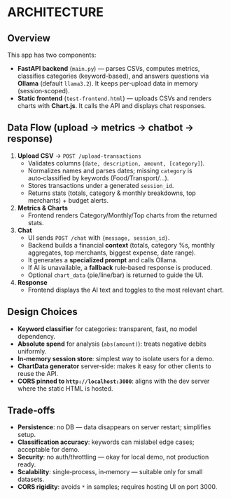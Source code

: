 # ARCHITECTURE

## Overview
This app has two components:
- **FastAPI backend** (`main.py`) — parses CSVs, computes metrics, classifies categories (keyword-based), and answers questions via **Ollama** (default `llama3.2`). It keeps per‑upload data in memory (session‑scoped).
- **Static frontend** (`test-frontend.html`) — uploads CSVs and renders charts with **Chart.js**. It calls the API and displays chat responses.

## Data Flow (upload → metrics → chatbot → response)
1. **Upload CSV** → `POST /upload-transactions`
   - Validates columns (`date, description, amount, [category]`).
   - Normalizes names and parses dates; missing `category` is auto‑classified by keywords (Food/Transport/…).
   - Stores transactions under a generated `session_id`.
   - Returns stats (totals, category & monthly breakdowns, top merchants) + budget alerts.
2. **Metrics & Charts**
   - Frontend renders Category/Monthly/Top charts from the returned stats.
3. **Chat**
   - UI sends `POST /chat` with `{message, session_id}`.
   - Backend builds a financial **context** (totals, category %s, monthly aggregates, top merchants, biggest expense, date range).
   - It generates a **specialized prompt** and calls Ollama.
   - If AI is unavailable, a **fallback** rule‑based response is produced.
   - Optional `chart_data` (pie/line/bar) is returned to guide the UI.
4. **Response**
   - Frontend displays the AI text and toggles to the most relevant chart.

## Design Choices
- **Keyword classifier** for categories: transparent, fast, no model dependency.
- **Absolute spend** for analysis (`abs(amount)`): treats negative debits uniformly.
- **In‑memory session store**: simplest way to isolate users for a demo.
- **ChartData generator** server‑side: makes it easy for other clients to reuse the API.
- **CORS pinned to `http://localhost:3000`**: aligns with the dev server where the static HTML is hosted.

## Trade‑offs
- **Persistence**: no DB — data disappears on server restart; simplifies setup.
- **Classification accuracy**: keywords can mislabel edge cases; acceptable for demo.
- **Security**: no auth/throttling — okay for local demo, not production ready.
- **Scalability**: single‑process, in‑memory — suitable only for small datasets.
- **CORS rigidity**: avoids `*` in samples; requires hosting UI on port 3000.

